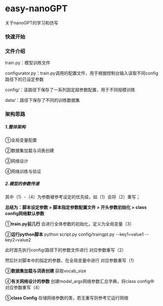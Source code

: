 # easy-nanoGPT

关于nanoGPT的学习和仿写

### 快速开始



### 文件介绍
train.py：模型训练文件

configurator.py：train.py调用的配置文件，用于根据控制台输入读取不同config路径下的已设定参数

config/：该路径下保存了一系列固定超参数配置，用于不同规模训练

data/：路径下保存了不同的训练数据集

### 架构思路

##### 1.整体架构
①全局变量配置

②数据集加载与词表创建

③网络设计

④网络训练与验证

##### 2.模型的参数传递

其中（1）-（4）为参数被参考设定的优先级，如（1）会将（2）重写；

**总结为：脚本设定参数 > 脚本指定参数配置文件 > 开头参数初始化 > class config网络默认参数**

①**train.py前几行** 会进行全体参数的初始化，定义为全局变量（3）

②**运行python脚本** python script.py config/traingpt.py --key1=value1 --key2=value2

此时首先执行config/路径下的参数文件进行 对应参数重写（2）

然后针对脚本中的指定的参数，在全局变量中进行 对应参数重写（1）

③**数据集加载与词表创建** 获取vocab_size

④**有关网络设计的参数** 创建model_args网络参数汇总字典，将class config中 对应参数重写（4）

⑤**class Config** 存储网络参数的类，若无重写则参考它运行网络



